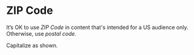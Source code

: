 ﻿# ZIP Code

It’s OK to use *ZIP Code* in content that's intended for a US audience only. Otherwise, use *postal code.*

Capitalize as shown.
